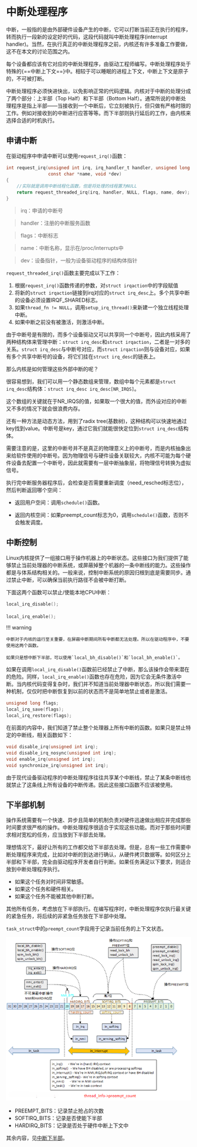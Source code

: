 # 中断处理程序

中断，一般指的是由外部硬件设备产生的中断，它可以打断当前正在执行的程序，转而执行一段新的设定好的代码，这段代码就叫中断处理程序(interrupt handler)。当然，在执行真正的中断处理程序之前，内核还有许多准备工作要做，这不在本文的讨论范围之内。

每个设备都应该有它对应的中断处理程序，由驱动工程师编写。中断处理程序处于特殊的{==中断上下文==}中。相较于可以睡眠的进程上下文，中断上下文是原子的，不可被打断。

中断处理程序必须快进快出，以免影响正常的代码逻辑。内核对于中断的处理分成了两个部分：上半部（Top Half）和下半部（Bottom Half）。通常所说的中断处理程序是指上半部——当接收到一个中断后，它立刻被执行，但只做有严格时限的工作。例如对接收到的中断进行应答等等。而下半部则执行延后的工作，由内核来选择合适的时机执行。

## 申请中断

在驱动程序中申请中断可以使用`request_irq()`函数：

```C
int request_irq(unsigned int irq, irq_handler_t handler, unsigned long flags,
                const char *name, void *dev)
{
	//实际就是调用中断线程化函数，但是将处理的线程置为NULL
    return request_threaded_irq(irq, handler, NULL, flags, name, dev);
}
```

> irq：申请的中断号

> handler：注册的中断服务函数

> flags：中断标志

> name：中断名称，显示在/proc/interrupts中

> dev：设备指针，一般为设备驱动程序的结构体指针

`request_threaded_irq()`函数主要完成以下工作：

1. 根据`request_irq()`函数传递的参数，对`struct irqaction`中的字段赋值
2. 将新的`struct irqaction`链接到irq对应的`struct irq_desc`上。多个共享中断的设备必须设置IRQF_SHARED标志。
3. 如果`thread_fn != NULL`，调用`setup_irq_thread()`来新建一个独立线程处理中断。
4. 如果中断之前没有被激活，则激活中断。

由于中断号是有限的，而多个设备驱动又可以共享同一个中断号，因此内核采用了两种结构体来管理中断：`struct irq_desc`和`struct irqaction`，二者是一对多的关系。`struct irq_desc`与中断号对应，而`struct irqaction`则与设备对应，如果有多个共享中断号的设备，将它们挂在`struct irq_desc`的链表上。

那么内核是如何管理这些外部中断的呢？

很容易想到，我们可以用一个静态数组来管理，数组中每个元素都是`struct irq_desc`结构体：`struct irq_desc irq_desc[NR_IRQS]`。

这个数组的关键就在于NR_IRQS的值，如果取一个很大的值，而外设对应的中断又不多的情况下就会很浪费内存。

还有一种方法是动态方法，用到了radix tree(基数树)，这种结构可以快速地通过key找到value。中断号是key，通过它我们就能很快定位到`struct irq_desc`结构体。

需要注意的是，这里的中断号并不是真正的物理意义上的中断号，而是内核抽象出来给软件使用的中断号。因为物理信号与硬件设备关联较大，内核不可能为每个硬件设备去配置一个中断号，因此就需要有一层中断抽象层，将物理信号转换为虚拟信号。

执行完中断服务器程序后，会检查是否需要重新调度（need_resched标志位），然后判断返回哪个空间：

- 返回用户空间：调用`schedule()`函数。

- 返回内核空间：如果preempt_count标志为0，调用`schedule()`函数，否则不会触发调度。

## 中断控制

Linux内核提供了一组接口用于操作机器上的中断状态。这些接口为我们提供了能够禁止当前处理器的中断系统，或屏蔽掉整个机器的一条中断线的能力。这些操作都是与体系结构相关的。一般来说，控制中断系统的原因归根到底是需要同步。通过禁止中断，可以确保当前执行路径不会被中断打断。

下面这两个函数可以禁止/使能本地CPU中断：

```C
local_irq_disable();

local_irq_enable();
```

!!! warning

    中断对于内核的运行至关重要，在屏蔽中断期间所有中断都无法处理。所以在驱动程序中，不要使用这两个函数。

    如果只是想中断下半部，可以使用`local_bh_disable()`和`local_bh_enable()`。

如果在调用`local_irq_disable()`函数前已经禁止了中断，那么该操作会带来潜在的危险。同样，`local_irq_enable()`函数也存在危险，因为它会无条件激活中断。当内核代码变得复杂时，我们并不知道当前处理器中断状态，所以我们需要一种机制，仅仅时把中断恢复到以前的状态而不是简单地禁止或者是激活。

```C
unsigned long flags;
local_irq_save(flags);
local_irq_restore(flags);
```

在前面的内容中，我们知道了禁止整个处理器上所有中断的函数。如果只是禁止特定的中断线，相关函数如下：

```C
void disable_irq(unsigned int irq);
void disable_irq_nosync(unsigned int irq);
void enable_irq(unsigned int irq);
void synchronize_irq(unsigned int irq);
```

由于现代设备驱动程序的中断处理程序往往共享某个中断线，禁止了某条中断线也就禁止了这条线上所有设备的中断传递。因此这些接口函数不应该被使用。

## 下半部机制

操作系统需要有一个快速、异步且简单的机制负责对硬件迅速做出相应并完成那些时间要求很严格的操作。中断处理程序很适合于实现这些功能。而对于那些时间要求相对宽松的任务，应当放到下半部去处理。

理想情况下，最好让所有的工作都交给下半部去处理。但是，总有一些工作需要中断处理程序来完成，比如对中断的到达进行确认，从硬件拷贝数据等。如何区分上半部和下半部，完全由驱动程序开发者自行判断。如果任务满足以下要求，则适合放到中断处理程序执行。

- 如果这个任务对时间非常敏感。
- 如果这个任务和硬件相关。
- 如果这个任务不能被其他中断打断。

其他所有任务，考虑放在下半部执行。在编写程序时，中断处理程序仅执行最关键的紧急任务，将后续的非紧急任务放在下半部中处理。

`task_struct`中的`preempt_count`字段用于记录当前任务的上下文状态。

![preempt_count](../../images/kernel/preempt_count.png)

- PREEMPT_BITS：记录禁止抢占的次数
- SOFTIRQ_BITS：记录是否使能下半部
- HARDIRQ_BITS：记录是否处于硬件中断上下文中

其余内容，见[中断下半部](./bottom_half.md)。

